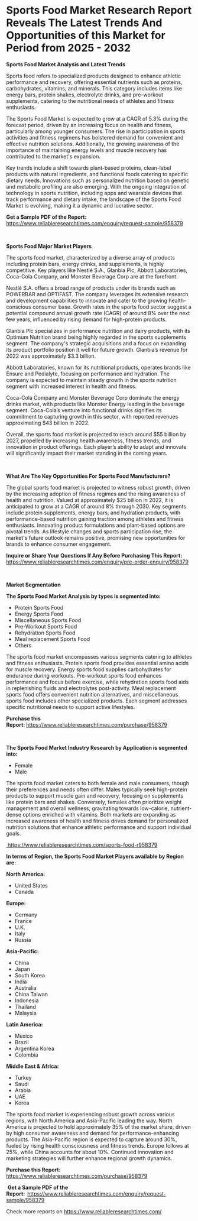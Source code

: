 <p><h1>Sports Food Market Research Report Reveals The Latest Trends And Opportunities of this Market for Period from 2025 - 2032</h1></p><p><strong>Sports Food Market Analysis and Latest Trends</strong></p>
<p><p>Sports food refers to specialized products designed to enhance athletic performance and recovery, offering essential nutrients such as proteins, carbohydrates, vitamins, and minerals. This category includes items like energy bars, protein shakes, electrolyte drinks, and pre-workout supplements, catering to the nutritional needs of athletes and fitness enthusiasts.</p><p>The Sports Food Market is expected to grow at a CAGR of 5.3% during the forecast period, driven by an increasing focus on health and fitness, particularly among younger consumers. The rise in participation in sports activities and fitness regimens has bolstered demand for convenient and effective nutrition solutions. Additionally, the growing awareness of the importance of maintaining energy levels and muscle recovery has contributed to the market's expansion.</p><p>Key trends include a shift towards plant-based proteins, clean-label products with natural ingredients, and functional foods catering to specific dietary needs. Innovations such as personalized nutrition based on genetic and metabolic profiling are also emerging. With the ongoing integration of technology in sports nutrition, including apps and wearable devices that track performance and dietary intake, the landscape of the Sports Food Market is evolving, making it a dynamic and lucrative sector.</p></p>
<p><strong>Get a Sample PDF of the Report:&nbsp;</strong> <a href="https://www.reliableresearchtimes.com/enquiry/request-sample/958379?utm_campaign=3004&utm_medium=2&utm_source=Github&utm_content=ia&utm_term=07042025&utm_id=sports-food">https://www.reliableresearchtimes.com/enquiry/request-sample/958379</a></p>
<p>&nbsp;</p>
<p><strong>Sports Food Major Market Players</strong></p>
<p><p>The sports food market, characterized by a diverse array of products including protein bars, energy drinks, and supplements, is highly competitive. Key players like Nestlé S.A., Glanbia Plc, Abbott Laboratories, Coca-Cola Company, and Monster Beverage Corp are at the forefront.</p><p>Nestlé S.A. offers a broad range of products under its brands such as POWERBAR and OPTIFAST. The company leverages its extensive research and development capabilities to innovate and cater to the growing health-conscious consumer base. Growth rates in the sports food sector suggest a potential compound annual growth rate (CAGR) of around 8% over the next few years, influenced by rising demand for high-protein products.</p><p>Glanbia Plc specializes in performance nutrition and dairy products, with its Optimum Nutrition brand being highly regarded in the sports supplements segment. The company's strategic acquisitions and a focus on expanding its product portfolio position it well for future growth. Glanbia’s revenue for 2022 was approximately $3.3 billion.</p><p>Abbott Laboratories, known for its nutritional products, operates brands like Ensure and Pedialyte, focusing on performance and hydration. The company is expected to maintain steady growth in the sports nutrition segment with increased interest in health and fitness.</p><p>Coca-Cola Company and Monster Beverage Corp dominate the energy drinks market, with products like Monster Energy leading in the beverage segment. Coca-Cola’s venture into functional drinks signifies its commitment to capturing growth in this sector, with reported revenues approximating $43 billion in 2022.</p><p>Overall, the sports food market is projected to reach around $55 billion by 2027, propelled by increasing health awareness, fitness trends, and innovation in product offerings. Each player’s ability to adapt and innovate will significantly impact their market standing in the coming years.</p></p>
<p>&nbsp;</p>
<p><strong>What Are The Key Opportunities For Sports Food Manufacturers?</strong></p>
<p><p>The global sports food market is projected to witness robust growth, driven by the increasing adoption of fitness regimes and the rising awareness of health and nutrition. Valued at approximately $25 billion in 2022, it is anticipated to grow at a CAGR of around 8% through 2030. Key segments include protein supplements, energy bars, and hydration products, with performance-based nutrition gaining traction among athletes and fitness enthusiasts. Innovating product formulations and plant-based options are pivotal trends. As lifestyle changes and sports participation rise, the market's future outlook remains positive, promising new opportunities for brands to enhance consumer engagement.</p></p>
<p><strong>Inquire or Share Your Questions If Any Before Purchasing This Report:</strong> <a href="https://www.reliableresearchtimes.com/enquiry/pre-order-enquiry/958379?utm_campaign=3004&utm_medium=2&utm_source=Github&utm_content=ia&utm_term=07042025&utm_id=sports-food">https://www.reliableresearchtimes.com/enquiry/pre-order-enquiry/958379</a></p>
<p>&nbsp;</p>
<p><strong>Market Segmentation</strong></p>
<p><strong>The Sports Food Market Analysis by types is segmented into:</strong></p>
<p><ul><li>Protein Sports Food</li><li>Energy Sports Food</li><li>Miscellaneous Sports Food</li><li>Pre-Workout Sports Food</li><li>Rehydration Sports Food</li><li>Meal replacement Sports Food</li><li>Others</li></ul></p>
<p><p>The sports food market encompasses various segments catering to athletes and fitness enthusiasts. Protein sports food provides essential amino acids for muscle recovery. Energy sports food supplies carbohydrates for endurance during workouts. Pre-workout sports food enhances performance and focus before exercise, while rehydration sports food aids in replenishing fluids and electrolytes post-activity. Meal replacement sports food offers convenient nutrition alternatives, and miscellaneous sports food includes other specialized products. Each segment addresses specific nutritional needs to support active lifestyles.</p></p>
<p><strong>Purchase this Report:&nbsp;</strong><a href="https://www.reliableresearchtimes.com/purchase/958379?utm_campaign=3004&utm_medium=2&utm_source=Github&utm_content=ia&utm_term=07042025&utm_id=sports-food">https://www.reliableresearchtimes.com/purchase/958379</a></p>
<p>&nbsp;</p>
<p><strong>The Sports Food Market Industry Research by Application is segmented into:</strong></p>
<p><ul><li>Female</li><li>Male</li></ul></p>
<p><p>The sports food market caters to both female and male consumers, though their preferences and needs often differ. Males typically seek high-protein products to support muscle gain and recovery, focusing on supplements like protein bars and shakes. Conversely, females often prioritize weight management and overall wellness, gravitating towards low-calorie, nutrient-dense options enriched with vitamins. Both markets are expanding as increased awareness of health and fitness drives demand for personalized nutrition solutions that enhance athletic performance and support individual goals.</p></p>
<p><a href="https://www.reliableresearchtimes.com/sports-food-r958379?utm_campaign=3004&utm_medium=2&utm_source=Github&utm_content=ia&utm_term=07042025&utm_id=sports-food">&nbsp;https://www.reliableresearchtimes.com/sports-food-r958379</a></p>
<p><strong>In terms of Region, the Sports Food Market Players available by Region are:</strong></p>
<p>
    <p> <strong> North America: </strong>
        <ul>
            <li>United States</li>
            <li>Canada</li>
        </ul>
        </p> 
    <p> <strong> Europe: </strong>
        <ul>
            <li>Germany</li>
            <li>France</li>
            <li>U.K.</li>
            <li>Italy</li>
            <li>Russia</li>
        </ul>
        </p> 
    <p> <strong> Asia-Pacific: </strong>
        <ul>
            <li>China</li>
            <li>Japan</li>
            <li>South Korea</li>
            <li>India</li>
            <li>Australia</li>
            <li>China Taiwan</li>
            <li>Indonesia</li>
            <li>Thailand</li>
            <li>Malaysia</li>
        </ul>
        </p> 
    <p> <strong> Latin America: </strong>
        <ul>
            <li>Mexico</li>
            <li>Brazil</li>
            <li>Argentina Korea</li>
            <li>Colombia</li>
        </ul>
        </p> 
    <p> <strong> Middle East & Africa: </strong>
        <ul>
            <li>Turkey</li>
            <li>Saudi</li>
            <li>Arabia</li>
            <li>UAE</li>
            <li>Korea</li>
        </ul>
    </p>
    </p>
<p><p>The sports food market is experiencing robust growth across various regions, with North America and Asia-Pacific leading the way. North America is projected to hold approximately 35% of the market share, driven by high consumer awareness and demand for performance-enhancing products. The Asia-Pacific region is expected to capture around 30%, fueled by rising health consciousness and fitness trends. Europe follows at 25%, while China accounts for about 10%. Continued innovation and marketing strategies will further enhance regional growth dynamics.</p></p>
<p><strong>Purchase this Report: </strong><a href="https://www.reliableresearchtimes.com/purchase/958379?utm_campaign=3004&utm_medium=2&utm_source=Github&utm_content=ia&utm_term=07042025&utm_id=sports-food">https://www.reliableresearchtimes.com/purchase/958379</a></p>
<p>&nbsp;<strong>Get a Sample PDF of the Report:&nbsp;&nbsp;</strong><a href="https://www.reliableresearchtimes.com/enquiry/request-sample/958379?utm_campaign=3004&utm_medium=2&utm_source=Github&utm_content=ia&utm_term=07042025&utm_id=sports-food">https://www.reliableresearchtimes.com/enquiry/request-sample/958379</a></p>
<p><strong></strong></p>
<p>Check more reports on <a href="https://www.reliableresearchtimes.com/?utm_campaign=3004&utm_medium=2&utm_source=Github&utm_content=ia&utm_term=07042025&utm_id=sports-food">https://www.reliableresearchtimes.com/</a></p>